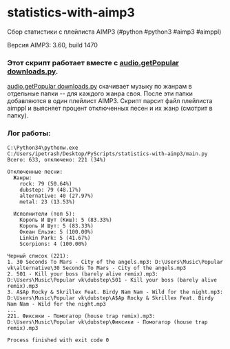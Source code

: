 statistics-with-aimp3
===========

Сбор статистики с плейлиста AIMP3 (#python #python3 #aimp3 #aimppl)


Версия AIMP3: 3.60, build 1470


### Этот скрипт работает вместе с [audio.getPopular downloads.py](https://github.com/gil9red/SimplePyScripts/blob/master/vk_api/audio.getPopular%20downloads.py). ###

[audio.getPopular downloads.py](https://github.com/gil9red/SimplePyScripts/blob/master/vk_api/audio.getPopular%20downloads.py) скачивает музыку по жанрам в
отдельные папки -- для каждого жанра своя. После эти папки добавляются в один плейлист AIMP3. Скрипт парсит файл плейлиста aimppl и выясняет процент отключенных
песен и их жанр (смотрит в папку).


### Лог работы: ###

```
C:\Python34\pythonw.exe C:/Users/ipetrash/Desktop/PyScripts/statistics-with-aimp3/main.py
Всего: 633, отключено: 221 (34%)

Отключенные песни:
  Жанры:
    rock: 79 (50.64%)
    dubstep: 79 (48.17%)
    alternative: 40 (27.97%)
    metal: 23 (13.53%)

  Исполнители (топ 5):
    Король И Шут (Киш): 5 (83.33%)
    Король И Шут: 5 (83.33%)
    Океан Ельзи: 5 (100.00%)
    Linkin Park: 5 (41.67%)
    Scorpions: 4 (100.00%)

Черный список (221):
1. 30 Seconds To Mars - City of the angels.mp3: D:\Users\Music\Popular vk\alternative\30 Seconds To Mars - City of the angels.mp3
2. 501 - Kill your boss (barely alive remix).mp3: D:\Users\Music\Popular vk\dubstep\501 - Kill your boss (barely alive remix).mp3
3. A$Ap Rocky & Skrillex Feat. Birdy Nam Nam - Wild for the night.mp3: D:\Users\Music\Popular vk\dubstep\A$Ap Rocky & Skrillex Feat. Birdy Nam Nam - Wild for the night.mp3
...
221. Фиксики - Помогатор (house trap remix).mp3: D:\Users\Music\Popular vk\dubstep\Фиксики - Помогатор (house trap remix).mp3

Process finished with exit code 0

```
